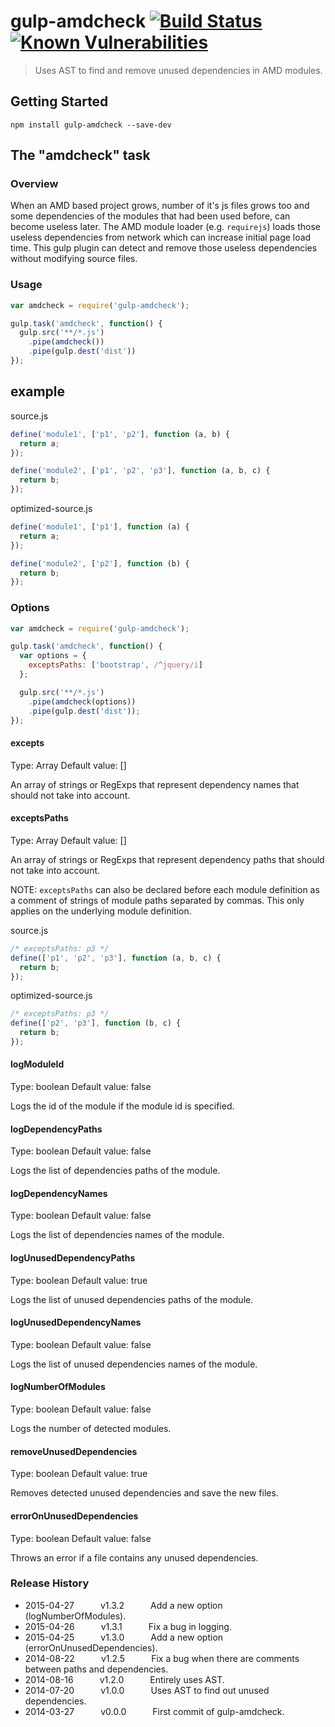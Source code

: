 # gulp-amdcheck [![Build Status](https://travis-ci.org/mehdishojaei/gulp-amdcheck.svg?branch=master)](https://travis-ci.org/mehdishojaei/gulp-amdcheck) [![Known Vulnerabilities](https://snyk.io/test/github/mehdishojaei/gulp-amdcheck/badge.svg)](https://snyk.io/test/github/mehdishojaei/gulp-amdcheck)

> Uses AST to find and remove unused dependencies in AMD modules.

## Getting Started
```shell
npm install gulp-amdcheck --save-dev
```

## The "amdcheck" task

### Overview
When an AMD based project grows, number of it's js files grows too and some dependencies of the modules that had been used before, can become useless later. The AMD module loader (e.g. `requirejs`) loads those useless dependencies from network which can increase initial page load time.
This gulp plugin can detect and remove those useless dependencies without modifying source files.

### Usage

```js
var amdcheck = require('gulp-amdcheck');

gulp.task('amdcheck', function() {
  gulp.src('**/*.js')
    .pipe(amdcheck())
    .pipe(gulp.dest('dist'))
});
```

## example

source.js
```js
define('module1', ['p1', 'p2'], function (a, b) {
  return a;
});

define('module2', ['p1', 'p2', 'p3'], function (a, b, c) {
  return b;
});
```

optimized-source.js
```js
define('module1', ['p1'], function (a) {
  return a;
});

define('module2', ['p2'], function (b) {
  return b;
});
```

### Options

```js
var amdcheck = require('gulp-amdcheck');

gulp.task('amdcheck', function() {
  var options = {
    exceptsPaths: ['bootstrap', /^jquery/i]
  };

  gulp.src('**/*.js')
    .pipe(amdcheck(options))
    .pipe(gulp.dest('dist'));
});
```

#### excepts
Type: Array
Default value: []

An array of strings or RegExps that represent dependency names that should not take into account.

#### exceptsPaths
Type: Array
Default value: []

An array of strings or RegExps that represent dependency paths that should not take into account.

NOTE: `exceptsPaths` can also be declared before each module definition as a comment of strings of module paths separated by commas. This only applies on the underlying module definition.

source.js
```js
/* exceptsPaths: p3 */
define(['p1', 'p2', 'p3'], function (a, b, c) {
  return b;
});
```

optimized-source.js
```js
/* exceptsPaths: p3 */
define(['p2', 'p3'], function (b, c) {
  return b;
});
```

#### logModuleId
Type: boolean
Default value: false

Logs the id of the module if the module id is specified.

#### logDependencyPaths
Type: boolean
Default value: false

Logs the list of dependencies paths of the module.

#### logDependencyNames
Type: boolean
Default value: false

Logs the list of dependencies names of the module.

#### logUnusedDependencyPaths
Type: boolean
Default value: true

Logs the list of unused dependencies paths of the module.

#### logUnusedDependencyNames
Type: boolean
Default value: false

Logs the list of unused dependencies names of the module.

#### logNumberOfModules
Type: boolean
Default value: false

Logs the number of detected modules.

#### removeUnusedDependencies
Type: boolean
Default value: true

Removes detected unused dependencies and save the new files.

#### errorOnUnusedDependencies
Type: boolean
Default value: false

Throws an error if a file contains any unused dependencies.

### Release History
 * 2015-04-27   v1.3.2   Add a new option (logNumberOfModules).
 * 2015-04-26   v1.3.1   Fix a bug in logging.
 * 2015-04-25   v1.3.0   Add a new option (errorOnUnusedDependencies).
 * 2014-08-22   v1.2.5   Fix a bug when there are comments between paths and dependencies.
 * 2014-08-16   v1.2.0   Entirely uses AST.
 * 2014-07-20   v1.0.0   Uses AST to find out unused dependencies.
 * 2014-03-27   v0.0.0   First commit of gulp-amdcheck.

